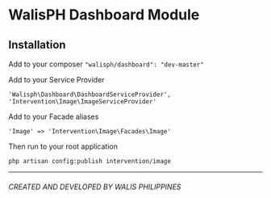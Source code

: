 # WalisPH Dashboard Module

## Installation
Add to your composer `"walisph/dashboard": "dev-master"`

Add to your Service Provider
```
'Walisph\Dashboard\DashboardServiceProvider',
'Intervention\Image\ImageServiceProvider'
```

Add to your Facade aliases
```
'Image' => 'Intervention\Image\Facades\Image'
```

Then run to your root application
```
php artisan config:publish intervention/image
```

* * *
###### CREATED AND DEVELOPED BY WALIS PHILIPPINES